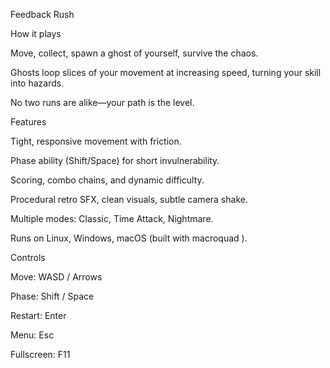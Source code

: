 Feedback Rush

How it plays

Move, collect, spawn a ghost of yourself, survive the chaos.

Ghosts loop slices of your movement at increasing speed, turning your skill into hazards.

No two runs are alike—your path is the level.

Features

Tight, responsive movement with friction.

Phase ability (Shift/Space) for short invulnerability.

Scoring, combo chains, and dynamic difficulty.

Procedural retro SFX, clean visuals, subtle camera shake.

Multiple modes: Classic, Time Attack, Nightmare.

Runs on Linux, Windows, macOS (built with macroquad
).

Controls

Move: WASD / Arrows

Phase: Shift / Space

Restart: Enter

Menu: Esc

Fullscreen: F11
